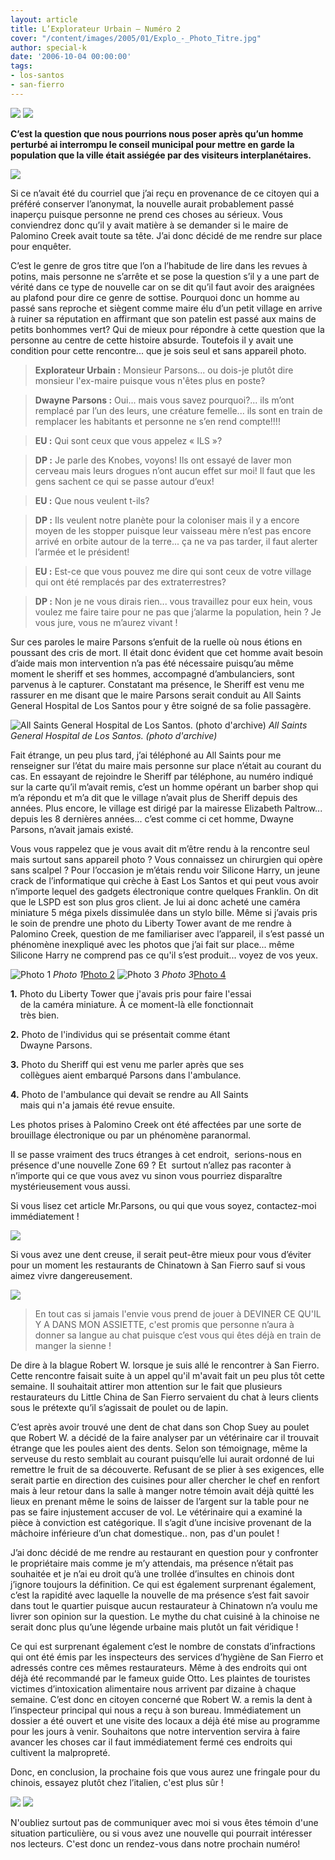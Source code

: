 ```yaml
---
layout: article
title: L’Explorateur Urbain – Numéro 2
cover: "/content/images/2005/01/Explo_-_Photo_Titre.jpg"
author: special-k
date: '2006-10-04 00:00:00'
tags:
- los-santos
- san-fierro
---
```


![](/content/images/2005/01/explo_-_title_no_2.jpg)
![](/content/images/2005/01/Explo_-_Palomino_-_Article_-_Title.jpg)

**C’est la question que nous pourrions nous poser après qu’un homme perturbé ai interrompu le conseil municipal pour mettre en garde la population que la ville était assiégée par des visiteurs interplanétaires.**

![](/content/images/2005/01/Explo_2_-_palomino_-_welcome_sign.jpg)

Si ce n’avait été du courriel que j’ai reçu en provenance de ce citoyen qui a préféré conserver l’anonymat, la nouvelle aurait probablement passé inaperçu puisque personne ne prend ces choses au sérieux. Vous conviendrez donc qu’il y avait matière à se demander si le maire de Palomino Creek avait toute sa tête. J’ai donc décidé de me rendre sur place pour enquêter.

C’est le genre de gros titre que l’on a l’habitude de lire dans les revues à potins, mais personne ne s’arrête et se pose la question s’il y a une part de vérité dans ce type de nouvelle car on se dit qu’il faut avoir des araignées au plafond pour dire ce genre de sottise. Pourquoi donc un homme au passé sans reproche et siègent comme maire élu d’un petit village en arrive à ruiner sa réputation en affirmant que son patelin est passé aux mains de petits bonhommes vert? Qui de mieux pour répondre à cette question que la personne au centre de cette histoire absurde. Toutefois il y avait une condition pour cette rencontre... que je sois seul et sans appareil photo.

> **Explorateur Urbain&nbsp;:** Monsieur Parsons... ou dois-je plutôt dire monsieur l'ex-maire puisque vous n'êtes plus en poste?

> **Dwayne Parsons&nbsp;:** Oui... mais vous savez pourquoi?... ils m’ont remplacé par l’un des leurs, une créature femelle... ils sont en train de remplacer les habitants et personne ne s’en rend compte!!!!

> **EU&nbsp;:** Qui sont ceux que vous appelez «&nbsp;ILS&nbsp;»?

> **DP&nbsp;:** Je parle des Knobes, voyons! Ils ont essayé de laver mon cerveau mais leurs drogues n’ont aucun effet sur moi! Il faut que les gens sachent ce qui se passe autour d’eux!

> **EU&nbsp;:** Que nous veulent t-ils?

> **DP&nbsp;:** Ils veulent notre planète pour la coloniser mais il y a encore moyen de les stopper puisque leur vaisseau mère n’est pas encore arrivé en orbite autour de la terre... ça ne va pas tarder, il faut alerter l’armée et le président!

> **EU&nbsp;:** Est-ce que vous pouvez me dire qui sont ceux de votre village qui ont été remplacés par des extraterrestres?

> **DP&nbsp;:** Non je ne vous dirais rien... vous travaillez pour eux hein, vous voulez me faire taire pour ne pas que j’alarme la population, hein ? Je vous jure, vous ne m’aurez vivant !

Sur ces paroles le maire Parsons s’enfuit de la ruelle où nous étions en poussant des cris de mort. Il était donc évident que cet homme avait besoin d’aide mais mon intervention n’a pas été nécessaire puisqu’au même moment le sheriff et ses hommes, accompagné d’ambulanciers, sont parvenus à le capturer. Constatant ma présence, le Sheriff est venu me rassurer en me disant que le maire Parsons serait conduit au All Saints General Hospital de Los Santos pour y être soigné de sa folie passagère.

![All Saints General Hospital de Los Santos. (photo d'archive)](/content/images/2005/01/Explo_2_-_palomino_-_allsaints.jpg)
_All Saints General Hospital de Los Santos. (photo d'archive)_

Fait étrange, un peu plus tard, j’ai téléphoné au All Saints pour me renseigner sur l’état du maire mais personne sur place n’était au courant du cas. En essayant de rejoindre le Sheriff par téléphone, au numéro indiqué sur la carte qu’il m’avait remis, c’est un homme opérant un barber shop qui m’a répondu et m’a dit que le village n’avait plus de Sheriff depuis des années. Plus encore, le village est dirigé par la mairesse Elizabeth Paltrow... depuis les 8 dernières années... c’est comme ci cet homme, Dwayne Parsons, n’avait jamais existé.

Vous vous rappelez que je vous avait dit m’être rendu à la rencontre seul mais surtout sans appareil photo ? Vous connaissez un chirurgien qui opère sans scalpel ? Pour l’occasion je m’étais rendu voir Silicone Harry, un jeune crack de l’informatique qui crèche à East Los Santos et qui peut vous avoir n’importe lequel des gadgets électronique contre quelques Franklin. On dit que le LSPD est son plus gros client. Je lui ai donc acheté une caméra miniature 5 méga pixels dissimulée dans un stylo bille. Même si j’avais pris le soin de prendre une photo du Liberty Tower avant de me rendre à Palomino Creek, question de me familiariser avec l’appareil, il s’est passé un phénomène inexpliqué avec les photos que j’ai fait sur place... même Silicone Harry ne comprend pas ce qu'il s’est produit... voyez de vos yeux.

![Photo 1](/content/images/2005/01/Explo_2_-_palomino_-_libertytower.jpg)
_Photo 1_[Photo 2](/content/images/2005/01/Explo_2_-_palomino_-_parsons.jpg)
![Photo 3](/content/images/2005/01/Explo_2_-_palomino_-_sheriff.jpg)
_Photo 3_[Photo 4](/content/images/2005/01/Explo_2_-_palomino_-_ambulance.jpg)

**1.** Photo du Liberty Tower que j'avais pris pour faire l'essai  
&nbsp;&nbsp;&nbsp; de la caméra miniature. À ce moment-là elle fonctionnait  
&nbsp;&nbsp;&nbsp; très bien.

**2.** Photo de l'individus qui se présentait comme étant  
&nbsp;&nbsp;&nbsp; Dwayne Parsons.

**3.** Photo du Sheriff qui est venu me parler après que ses  
&nbsp;&nbsp;&nbsp; collègues aient embarqué Parsons dans l'ambulance.

**4.** Photo de l'ambulance qui devait se rendre au All Saints  
&nbsp;&nbsp;&nbsp; mais qui n'a jamais été revue ensuite.

Les photos prises à Palomino Creek ont été affectées par une sorte de brouillage électronique ou par un phénomène paranormal.

Il se passe vraiment des trucs étranges à cet endroit,&nbsp; serions-nous en présence d'une nouvelle Zone 69 ? Et &nbsp;surtout n’allez pas raconter à n’importe qui ce que vous avez vu sinon vous pourriez disparaître mystérieusement vous aussi.

Si vous lisez cet article Mr.Parsons, ou qui que vous soyez, contactez-moi immédiatement !

![](/content/images/2005/01/Explo_2_-_Chinatown_-_Article_-_Title.jpg)

Si vous avez une dent creuse, il serait peut-être mieux pour vous d’éviter pour un moment les restaurants de Chinatown à San Fierro sauf si vous aimez vivre dangereusement.

![](/content/images/2005/01/Explo_2_-_chinatown_-_porte_quartier.jpg)

> En tout cas si jamais l'envie vous prend de jouer à DEVINER CE QU'IL Y A DANS MON ASSIETTE, c'est promis que personne n’aura à donner sa langue au chat puisque c’est vous qui êtes déjà en train de manger la sienne !

De dire à la blague Robert W. lorsque je suis allé le rencontrer à San Fierro. Cette rencontre faisait suite à un appel qu'il m'avait fait un peu plus tôt cette semaine. Il souhaitait attirer mon attention sur le fait que plusieurs restaurateurs du Little China de San Fierro servaient du chat à leurs clients sous le prétexte qu’il s’agissait de poulet ou de lapin.

C’est après avoir trouvé une dent de chat dans son Chop Suey au poulet que Robert W. a décidé de la faire analyser par un vétérinaire car il trouvait étrange que les poules aient des dents. Selon son témoignage, même la serveuse du resto semblait au courant puisqu’elle lui aurait ordonné de lui remettre le fruit de sa découverte. Refusant de se plier à ses exigences, elle serait partie en direction des cuisines pour aller chercher le chef en renfort mais à leur retour dans la salle à manger notre témoin avait déjà quitté les lieux en prenant même le soins de laisser de l’argent sur la table pour ne pas se faire injustement accuser de vol. Le vétérinaire qui a examiné la pièce à conviction est catégorique. Il s’agit d’une incisive provenant de la mâchoire inférieure d’un chat domestique.. non, pas d'un poulet !

J’ai donc décidé de me rendre au restaurant en question pour y confronter le propriétaire mais comme je m’y attendais, ma présence n’était pas souhaitée et je n’ai eu droit qu’à une trollée d’insultes en chinois dont j’ignore toujours la définition. Ce qui est également surprenant également, c’est la rapidité avec laquelle la nouvelle de ma présence s’est fait savoir dans tout le quartier puisque aucun restaurateur à Chinatown n’a voulu me livrer son opinion sur la question. Le mythe du chat cuisiné à la chinoise ne serait donc plus qu’une légende urbaine mais plutôt un fait véridique !

Ce qui est surprenant également c’est le nombre de constats d’infractions qui ont été émis par les inspecteurs des services d’hygiène de San Fierro et adressés contre ces mêmes restaurateurs. Même à des endroits qui ont déjà été recommandé par le fameux guide Otto. Les plaintes de touristes victimes d’intoxication alimentaire nous arrivent par dizaine à chaque semaine. C’est donc en citoyen concerné que Robert W. a remis la dent à l’inspecteur principal qui nous a reçu à son bureau. Immédiatement un dossier a été ouvert et une visite des locaux a déjà été mise au programme pour les jours à venir. Souhaitons que notre intervention servira à faire avancer les choses car il faut immédiatement fermé ces endroits qui cultivent la malpropreté.

Donc, en conclusion, la prochaine fois que vous aurez une fringale pour du chinois, essayez plutôt chez l’italien, c'est plus sûr !

![](/content/images/2005/01/Explo_-_Photo_Titre.jpg)
![](/content/images/2005/01/Explo_-_ecrivez-moi.jpg)

N'oubliez surtout pas de communiquer avec moi si vous êtes témoin d'une situation particulière, ou si vous avez une nouvelle qui pourrait intéresser nos lecteurs. C'est donc un rendez-vous dans notre prochain numéro!